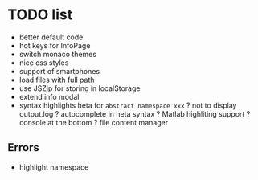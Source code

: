 # TODO list

- better default code
- hot keys for InfoPage
- switch monaco themes
- nice css styles
- support of smartphones
- load files with full path
- use JSZip for storing in localStorage
- extend info modal
- syntax highlights heta for `abstract namespace xxx`
? not to display output.log
? autocomplete in heta syntax
? Matlab highliting support
? console at the bottom
? file content manager

## Errors

- highlight namespace



